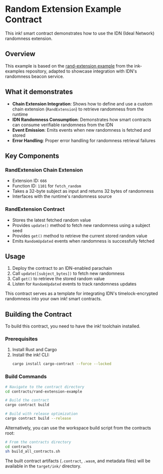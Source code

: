 # Random Extension Example Contract

This ink! smart contract demonstrates how to use the IDN (Ideal Network) randomness extension.

## Overview

This example is based on the [rand-extension example](https://github.com/use-ink/ink-examples/tree/f19fcdcf46294960a3280001c210da17589b5460/rand-extension) from the ink-examples repository, adapted to showcase integration with IDN's randomness beacon service.

## What it demonstrates

- **Chain Extension Integration**: Shows how to define and use a custom chain extension (`RandExtension`) to retrieve randomness from the runtime
- **IDN Randomness Consumption**: Demonstrates how smart contracts can consume verifiable randomness from the IDN
- **Event Emission**: Emits events when new randomness is fetched and stored
- **Error Handling**: Proper error handling for randomness retrieval failures

## Key Components

### RandExtension Chain Extension
- Extension ID: `666`
- Function ID: `1101` for `fetch_random`
- Takes a 32-byte subject as input and returns 32 bytes of randomness
- Interfaces with the runtime's randomness source

### RandExtension Contract
- Stores the latest fetched random value
- Provides `update()` method to fetch new randomness using a subject seed
- Provides `get()` method to retrieve the current stored random value
- Emits `RandomUpdated` events when randomness is successfully fetched

## Usage

1. Deploy the contract to an IDN-enabled parachain
2. Call `update([subject_bytes])` to fetch new randomness
3. Call `get()` to retrieve the stored random value
4. Listen for `RandomUpdated` events to track randomness updates

This contract serves as a template for integrating IDN's timelock-encrypted randomness into your own ink! smart contracts.

## Building the Contract

To build this contract, you need to have the ink! toolchain installed.

### Prerequisites

1. Install Rust and Cargo
2. Install the ink! CLI:
   ```bash
   cargo install cargo-contract --force --locked
   ```

### Build Commands

```bash
# Navigate to the contract directory
cd contracts/rand-extension-example

# Build the contract
cargo contract build

# Build with release optimization
cargo contract build --release
```

Alternatively, you can use the workspace build script from the contracts root:

```bash
# From the contracts directory
cd contracts
sh build_all_contracts.sh
```

The built contract artifacts (`.contract`, `.wasm`, and metadata files) will be available in the `target/ink/` directory.